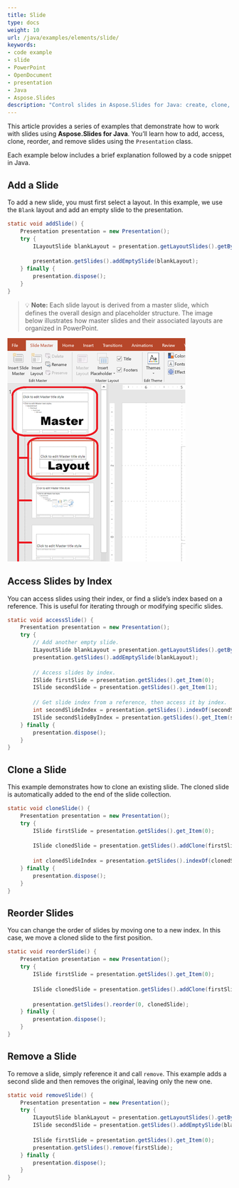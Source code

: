 ```yaml
---
title: Slide
type: docs
weight: 10
url: /java/examples/elements/slide/
keywords:
- code example
- slide
- PowerPoint
- OpenDocument
- presentation
- Java
- Aspose.Slides
description: "Control slides in Aspose.Slides for Java: create, clone, reorder, resize, set backgrounds, and apply transitions with Java for PPT, PPTX, and ODP presentations."
---
```


This article provides a series of examples that demonstrate how to work with slides using **Aspose.Slides for Java**. You’ll learn how to add, access, clone, reorder, and remove slides using the `Presentation` class.

Each example below includes a brief explanation followed by a code snippet in Java.

## **Add a Slide**

To add a new slide, you must first select a layout. In this example, we use the `Blank` layout and add an empty slide to the presentation.

```java
static void addSlide() {
    Presentation presentation = new Presentation();
    try {
        ILayoutSlide blankLayout = presentation.getLayoutSlides().getByType(SlideLayoutType.Blank);

        presentation.getSlides().addEmptySlide(blankLayout);
    } finally {
        presentation.dispose();
    }
}
```

> 💡 **Note:** Each slide layout is derived from a master slide, which defines the overall design and placeholder structure. The image below illustrates how master slides and their associated layouts are organized in PowerPoint.

![Master and Layout Relationship](master-layout-slide.png)

## **Access Slides by Index**

You can access slides using their index, or find a slide’s index based on a reference. This is useful for iterating through or modifying specific slides.

```java
static void accessSlide() {
    Presentation presentation = new Presentation();
    try {
        // Add another empty slide.
        ILayoutSlide blankLayout = presentation.getLayoutSlides().getByType(SlideLayoutType.Blank);
        presentation.getSlides().addEmptySlide(blankLayout);

        // Access slides by index.
        ISlide firstSlide = presentation.getSlides().get_Item(0);
        ISlide secondSlide = presentation.getSlides().get_Item(1);

        // Get slide index from a reference, then access it by index.
        int secondSlideIndex = presentation.getSlides().indexOf(secondSlide);
        ISlide secondSlideByIndex = presentation.getSlides().get_Item(secondSlideIndex);
    } finally {
        presentation.dispose();
    }
}
```

## **Clone a Slide**

This example demonstrates how to clone an existing slide. The cloned slide is automatically added to the end of the slide collection.

```java
static void cloneSlide() {
    Presentation presentation = new Presentation();
    try {
        ISlide firstSlide = presentation.getSlides().get_Item(0);

        ISlide clonedSlide = presentation.getSlides().addClone(firstSlide);

        int clonedSlideIndex = presentation.getSlides().indexOf(clonedSlide);
    } finally {
        presentation.dispose();
    }
}
```

## **Reorder Slides**

You can change the order of slides by moving one to a new index. In this case, we move a cloned slide to the first position.

```java
static void reorderSlide() {
    Presentation presentation = new Presentation();
    try {
        ISlide firstSlide = presentation.getSlides().get_Item(0);

        ISlide clonedSlide = presentation.getSlides().addClone(firstSlide);

        presentation.getSlides().reorder(0, clonedSlide);
    } finally {
        presentation.dispose();
    }
}
```

## **Remove a Slide**

To remove a slide, simply reference it and call `remove`. This example adds a second slide and then removes the original, leaving only the new one.

```java
static void removeSlide() {
    Presentation presentation = new Presentation();
    try {
        ILayoutSlide blankLayout = presentation.getLayoutSlides().getByType(SlideLayoutType.Blank);
        ISlide secondSlide = presentation.getSlides().addEmptySlide(blankLayout);

        ISlide firstSlide = presentation.getSlides().get_Item(0);
        presentation.getSlides().remove(firstSlide);
    } finally {
        presentation.dispose();
    }
}
```
